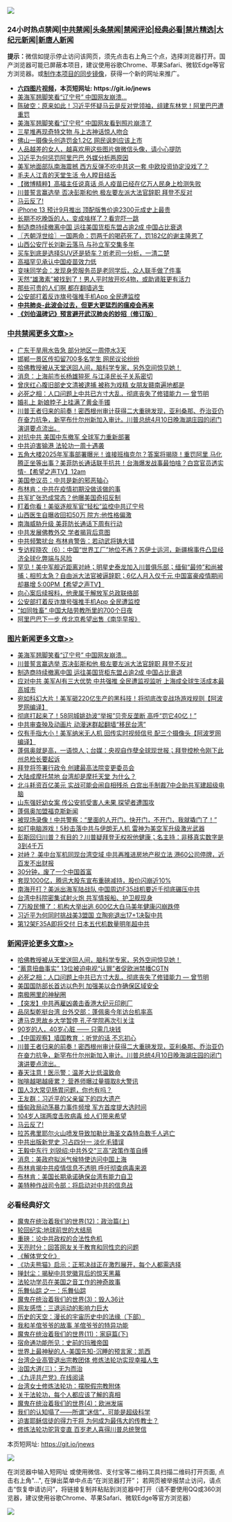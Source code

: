 ![](https://raw.githubusercontent.com/fqnews/bnews/master/64photo/fqnews-qr.jpg)

<div id="tt">
<h3>24小时热点禁闻|<a href="#%E4%B8%AD%E5%85%B1%E7%A6%81%E9%97%BB%E6%9B%B4%E5%A4%9A%E6%96%87%E7%AB%A0">中共禁闻</a>|<a href="#%E5%9B%BE%E7%89%87%E6%96%B0%E9%97%BB%E6%9B%B4%E5%A4%9A%E6%96%87%E7%AB%A0">头条禁闻</a>|<a href="#%E6%96%B0%E9%97%BB%E8%AF%84%E8%AE%BA%E6%9B%B4%E5%A4%9A%E6%96%87%E7%AB%A0">禁闻评论|<a href="#%E5%BF%85%E7%9C%8B%E7%BB%8F%E5%85%B8%E5%A5%BD%E6%96%87">经典必看|<a href="/video.md#%E7%A6%81%E7%89%87%E7%B2%BE%E9%80%89">禁片精选</a>|<a href="https://github.com/fqnews/djy/blob/master/gb/nf1351518.md#1">大纪元新闻</a>|<a href="https://github.com/fqnews/ntdtv/blob/master/gb/prog204.md#1">新唐人新闻</a></h3>
<div><b>提示：</b>微信如提示停止访问该网页，须先点击右上角三个点，选择浏览器打开。国产浏览器可能已屏蔽本项目，建议使用谷歌Chrome、苹果Safari、微软Edge等官方浏览器。或<a href="https://github.com/fqnews/bnews/blob/master/%E5%88%B6%E4%BD%9Cgit%E7%A6%81%E9%97%BB%E9%95%9C%E5%83%8F.md">制作本项目的同步镜像</a>，获得一个新的网址来推广。</div>
<ul>
<li><b><a href="http://d1.bdrive.tk/64.mp4" target="_blank">六四图片视频</a>，本页短网址: https://git.io/jnews</b></li>
<li><a href="/topimagenews/20210412/1524357.md">美海军翘脚笑看“辽宁号” 中国网友崩溃…</a></li>
<li><a href="/bannedvideo/20210411/1524096.md">陈破空：原来如此！习近平怀疑马云是反对党领袖，组建东林党！阿里巴巴遭重罚</a></li>
<li><a href="/worldnews/20210412/1524228.md">美海军翘脚笑看“辽宁号” 中国网友看到照片崩溃了</a></li>
<li><a href="/cnnews/20210412/1524211.md">三星堆再现奇特文物 与上古神话惊人吻合</a></li>
<li><a href="/baitai/20210411/1524085.md">佛山一摄像头创造罚金1.2亿 网民讽刺应该上市</a></li>
<li><a href="/funmedia/20210412/1524333.md">人品越差的女人，越喜欢用这些图片做微信头像，请小心提防</a></li>
<li><a href="/cnnews/20210412/1524234.md">习近平为何惩罚阿里巴巴 外媒分析两原因</a></li>
<li><a href="/cnnews/20210411/1524097.md">美军地面部队南海震撼 西方反弹不吃中共这一套 中欧投资协定没戏了？</a></li>
<li><a href="/renquan/xgmyd/20210411/1524118.md">毛夫人江青的天堂生活 令人瞠目结舌</a></li>
<li><a href="/comments/20210412/1524395.md">【微博精粹】高福主任说真话 杀人疫苗已经在亿万人民身上检测失败</a></li>
<li><a href="/topimagenews/20210412/1524286.md">川普誓言赢选举 否决彭斯和他 极左要左派大法官辞职 拜登不反对</a></li>
<li><a href="/comments/20210412/1524539.md">马云反了!</a></li>
<li><a href="/cnnews/20210412/1524210.md">iPhone 13 预计9月推出 顶配版售价逾2300元成史上最贵</a></li>
<li><a href="/health/20210412/1524297.md">长期不吃晚饭的人，变成啥样了？看完吓一跳</a></li>
<li><a href="/topimagenews/20210412/1524221.md">制造商持续撤离中国 运往美国货柜东盟占逾2成 中国占比衰退</a></li>
<li><a href="/ssgc/20210412/1524269.md">〖兲朝浮世绘〗一国两命：罚两千的喝药死了，罚182亿的谢主隆恩了</a></li>
<li><a href="/cnnews/20210411/1524073.md">山西公安厅长刘新云落马 与孙立军交集多年</a></li>
<li><a href="/lifebaike/20210412/1524311.md">买车到底是选择SUV还是轿车？听老司一分析，一清二楚</a></li>
<li><a href="/headline/20210411/1524173.md">高福罕见承认中国疫苗效力低</a></li>
<li><a href="/lifebaike/20210412/1524330.md">变味同学会：发现身旁服务员是老同学后，众人联手做了件事</a></li>
<li><a href="/health/20210412/1524296.md">天然“雄激素”被找到了！男人平时放开吃4物，或助肾脏更有活力</a></li>
<li><a href="/cbnews/20210411/1524106.md">那些可贵的人们啊 都在翻墙逃生</a></li>
<li><a href="/cbnews/20210412/1524231.md">公安部打着反诈旗号强推手机App 全民遭监控</a></li>
<li><b><a href="/comments/20200211/1275071.md" target="_blank">中共肺炎-此波会过去，但更大更猛烈的瘟疫会再来</a></b></li>
<li><b><a href="/comments/20200207/1272816.md" target="_blank">《刘伯温碑记》预言避开武汉肺炎的妙招（修订版）</a></b></li>
</ul>
</div>

<div class="catlist">
<h3><a href="/cbnews/" target="_blank">中共禁闻</a><span><a href="/cbnews/" target="_blank" rel="nofollow">更多文章>></a></span></h3>
<ul>
<li><a href="/cbnews/20210412/1524673.md" target="_blank">广东干旱用水告急 部分地区一周停水3天</a></li>
<li><a href="/cbnews/20210412/1524672.md" target="_blank">邯郸一景区传扣留700多名学生 网民议论纷纷</a></li>
<li><a href="/comments/20210412/1524664.md" target="_blank">哈佛教授被从天堂送回人间，脑科学专家，另外空间惊见她！</a></li>
<li><a href="/cbnews/20210412/1524655.md" target="_blank">消息：上海前市长杨雄猝死 与江泽民长子关系密切</a></li>
<li><a href="/cbnews/20210412/1524649.md" target="_blank">曾庆红心腹旧部史文清被逮捕 被称为戏精 女朋友赣南遍地都是</a></li>
<li><a href="/comments/20210412/1524620.md" target="_blank">必死之相：人口问题上中共已方寸大乱，彻底丧失了修错能力 — 曾节明</a></li>
<li><a href="/cbnews/20210412/1524581.md" target="_blank">婚礼上 新娘脖子上挂满了黄金手镯</a></li>
<li><a href="/comments/20210412/1524570.md" target="_blank">川普王者归来的前奏！密西根州审计获得二大重磅发现，亚利桑那、乔治亚仍在奋力抗争，新罕布什尔州新加入审计。川普总统4月10日晚海湖庄园的闭门演讲要点流出。</a></li>
<li><a href="/cbnews/20210412/1524534.md" target="_blank">对抗中共 美国中东撤军 全球军力重新部署</a></li>
<li><a href="/cbnews/20210412/1524520.md" target="_blank">中共迫害输港 法轮功一周十遇袭</a></li>
<li><a href="/comments/20210412/1524510.md" target="_blank">五角大楼2025年军事部署曝光！谁接班梅克尔？答案将揭晓！重罚阿里 马化腾正坐等出事？美菲防长通话联手抗共！台海爆发战事最怕啥？白宫官员透实情-【希望之声TV】12am</a></li>
<li><a href="/cbnews/20210412/1524435.md" target="_blank">美国参议员：中共是新的邪恶轴心</a></li>
<li><a href="/cbnews/20210412/1524434.md" target="_blank">布林肯：中共在疫情初期没做该做的事</a></li>
<li><a href="/cbnews/20210412/1524433.md" target="_blank">共军扩张恐成常态？他曝美国奇招反制</a></li>
<li><a href="/cbnews/20210412/1524432.md" target="_blank">盯着你看！美驱逐舰军官“轻松”监控中共辽宁号</a></li>
<li><a href="/cbnews/20210412/1524430.md" target="_blank">山西医生自曝收回扣50万 院方:他性格偏激</a></li>
<li><a href="/cbnews/20210412/1524388.md" target="_blank">南海威胁升级 美菲防长通话下周有行动</a></li>
<li><a href="/cbnews/20210412/1524369.md" target="_blank">中共发展佛教外交 学者揭背后意图</a></li>
<li><a href="/cbnews/20210412/1524368.md" target="_blank">中共频繁扰台 布林肯警告：若动武将铸大错</a></li>
<li><a href="/comments/20210412/1524361.md" target="_blank">专访程晓农（6）：中国“世界工厂”地位不再？苏伊士运河，新疆棉事件凸显经济全球化弊端与风险</a></li>
<li><a href="/comments/20210412/1524303.md" target="_blank">罕见！美中军舰近距离对峙；明星史泰龙加入川普俱乐部；缅甸“最帅”和尚被捕；相煎太急？自由派大法官被逼辞职；6亿人月入仅千元 中国富豪疫情期间却暴增 5:00PM【希望之声TV】</a></li>
<li><a href="/comments/20210412/1524300.md" target="_blank">向心案后续报料，他隶属于解放军总政联络部</a></li>
<li><a href="/cbnews/20210412/1524231.md" target="_blank">公安部打着反诈旗号强推手机App 全民遭监控</a></li>
<li><a href="/cbnews/20210411/1524174.md" target="_blank">“如同牲畜” 中国大陆劳教所里的700个日夜</a></li>
<li><a href="/cbnews/20210411/1524124.md" target="_blank">阿里巴巴下一步 传北京希望出售《南华早报》</a></li>

</ul>
</div>
<div class="catlist">
<h3><a href="/topimagenews/" target="_blank">图片新闻</a><span><a href="/topimagenews/" target="_blank" rel="nofollow">更多文章>></a></span></h3>
<ul>
<li><a href="/topimagenews/20210412/1524357.md" target="_blank">美海军翘脚笑看“辽宁号” 中国网友崩溃…</a></li>
<li><a href="/topimagenews/20210412/1524286.md" target="_blank">川普誓言赢选举 否决彭斯和他 极左要左派大法官辞职 拜登不反对</a></li>
<li><a href="/topimagenews/20210412/1524221.md" target="_blank">制造商持续撤离中国 运往美国货柜东盟占逾2成 中国占比衰退</a></li>
<li><a href="/topimagenews/20210411/1523985.md" target="_blank">应对中共 美军AI有三大优势 中共强推 全民遭监视监听 上海成全球生活成本最高城市</a></li>
<li><a href="/topimagenews/20210411/1523973.md" target="_blank">宛如科幻大片！美军砸220亿生产的黑科技！将彻底改变战场游戏规则【阿波罗网编译】</a></li>
<li><a href="/topimagenews/20210411/1523871.md" target="_blank">彻底打起来了！58同城姚劲波“举报”贝壳反垄断 高呼“罚它40亿！”</a></li>
<li><a href="/topimagenews/20210411/1523675.md" target="_blank">中共审查殃及动画片 动漫迷群起翻墙“移民台湾”</a></li>
<li><a href="/topimagenews/20210410/1523449.md" target="_blank">仅有手指大小！美军纳米无人机 回传实时视频信号 配三个摄像头【阿波罗网编译】</a></li>
<li><a href="/topimagenews/20210410/1523285.md" target="_blank">蓬佩奥就是高，一语惊人；台媒：央视自作孽全球现世报；拜登控枪令刚下此州总检长要起诉</a></li>
<li><a href="/topimagenews/20210410/1523232.md" target="_blank">拜登将签署行政令 创建最高法院变更委员会</a></li>
<li><a href="/topimagenews/20210410/1523144.md" target="_blank">大陆成摩托禁地 台湾却是摩托天堂 为什么？</a></li>
<li><a href="/topimagenews/20210409/1522863.md" target="_blank">北斗耗资百亿美元 实战可能会闹自相残杀 白宫出手制裁7中企助共军建超级电脑</a></li>
<li><a href="/topimagenews/20210409/1522664.md" target="_blank">山东强奸幼女案 传公安抓受害人未果 探望者遭围攻</a></li>
<li><a href="/topimagenews/20210409/1522663.md" target="_blank">蓬佩奥加盟福克斯新闻</a></li>
<li><a href="/topimagenews/20210409/1522616.md" target="_blank">被现场录像！中共警察：“里面的人开门，快开门，不开门，我就撬门了！”</a></li>
<li><a href="/topimagenews/20210409/1522615.md" target="_blank">如打电脑游戏！5秒击落中共与伊朗无人机 雷神为美空军升级激光武器</a></li>
<li><a href="/topimagenews/20210409/1522516.md" target="_blank">彭斯回归川普？有目的？川普疑拜登无权祝他健康；名主持：非移真实数字是3到4千万</a></li>
<li><a href="/topimagenews/20210408/1522204.md" target="_blank">对峙？ 美中台军机同现台湾空域 中共再推进房地产税立法 港60公司停牌，近百发不出财报</a></li>
<li><a href="/topimagenews/20210408/1521979.md" target="_blank">30分钟，废了一个中国首富</a></li>
<li><a href="/topimagenews/20210408/1521961.md" target="_blank">套现1000亿，腾讯大股东宣布重磅减持，股价闪崩近10%</a></li>
<li><a href="/topimagenews/20210407/1521468.md" target="_blank">南海开打？美派出海军陆战队 中国周边F35战机要近千彻底碾压中共</a></li>
<li><a href="/topimagenews/20210407/1521344.md" target="_blank">台湾中科院密集试射火炮 共军情报船、护卫舰现身</a></li>
<li><a href="/topimagenews/20210407/1521268.md" target="_blank">7万股民懵了：机构大举出逃 600亿大白马美年健康闪崩跌停</a></li>
<li><a href="/topimagenews/20210407/1521136.md" target="_blank">习近平为何同时挑战美3盟国 立陶宛退出17+1决裂中共</a></li>
<li><a href="/topimagenews/20210406/1520690.md" target="_blank">第12架F35A即将交付 日本五代机数量明年超中共</a></li>

</ul>
</div>
<div class="catlist">
<h3><a href="/comments/" target="_blank">新闻评论</a><span><a href="/comments/" target="_blank" rel="nofollow">更多文章>></a></span></h3>
<ul>
<li><a href="/comments/20210412/1524664.md" target="_blank">哈佛教授被从天堂送回人间，脑科学专家，另外空间惊见她！</a></li>
<li><a href="/comments/20210412/1524663.md" target="_blank">“蓄意扭曲事实” 13位被迫电视“认罪”者促欧洲禁播CGTN</a></li>
<li><a href="/comments/20210412/1524620.md" target="_blank">必死之相：人口问题上中共已方寸大乱，彻底丧失了修错能力 — 曾节明</a></li>
<li><a href="/comments/20210412/1524622.md" target="_blank">美国国防部长首访以色列 加强美以合作确保区域安全</a></li>
<li><a href="/comments/20210412/1524621.md" target="_blank">南极圈里的神秘圈</a></li>
<li><a href="/comments/20210412/1524601.md" target="_blank">【突发】中共再雇凶袭击香港大纪元印刷厂</a></li>
<li><a href="/comments/20210412/1524596.md" target="_blank">品凤梨乾挺台湾 台外交部：蓬佩奥今年访台机率高</a></li>
<li><a href="/comments/20210412/1524595.md" target="_blank">遭马克思故乡大学暂停 孔子学院再次引关注</a></li>
<li><a href="/comments/20210412/1524594.md" target="_blank">90岁的人，40岁心脏 —— 只需几块钱</a></li>
<li><a href="/comments/20210412/1524583.md" target="_blank">【中国观察】墙国教育 ：听党的话   不忘初心</a></li>
<li><a href="/comments/20210412/1524570.md" target="_blank">川普王者归来的前奏！密西根州审计获得二大重磅发现，亚利桑那、乔治亚仍在奋力抗争，新罕布什尔州新加入审计。川普总统4月10日晚海湖庄园的闭门演讲要点流出。</a></li>
<li><a href="/comments/20210412/1524569.md" target="_blank">春天注意！医示警：温差大比低温致命</a></li>
<li><a href="/comments/20210412/1524568.md" target="_blank">咖啡越喝越疲累？ 营养师曝过量摄取8大警讯</a></li>
<li><a href="/comments/20210412/1524567.md" target="_blank">国人3大常见肠胃问题，你也有吗？</a></li>
<li><a href="/comments/20210412/1524550.md" target="_blank">王友群：习近平的父亲留下的四大遗产</a></li>
<li><a href="/comments/20210412/1524541.md" target="_blank">缅甸政局动荡暴力事件频增 军方首度提大选时间</a></li>
<li><a href="/comments/20210412/1524540.md" target="_blank">104岁人瑞两度击败病毒 给人们带来希望</a></li>
<li><a href="/comments/20210412/1524539.md" target="_blank">马云反了!</a></li>
<li><a href="/comments/20210412/1524532.md" target="_blank">拉苏弗里耶尔火山喷发导致加勒比海圣文森特岛数千人逃亡</a></li>
<li><a href="/comments/20210412/1524517.md" target="_blank">中共出版新党史 习占四分一 淡化毛错误</a></li>
<li><a href="/comments/20210412/1524516.md" target="_blank">王毅中东行 刘锐绍:中共外交&quot;三高”政策作茧自缚</a></li>
<li><a href="/comments/20210412/1524515.md" target="_blank">消息：美政府拟派气候特使访问中国上海</a></li>
<li><a href="/comments/20210412/1524514.md" target="_blank">布林肯揭中共疫情信息不透明 呼吁彻查病毒来源</a></li>
<li><a href="/comments/20210412/1524512.md" target="_blank">布林肯：美国长期承诺确保台湾有能力自卫</a></li>
<li><a href="/comments/20210412/1524511.md" target="_blank">美特种作战司令部：将启动对中共的信息战</a></li>

</ul>
</div>

<div class="catlist">
<h3>必看经典好文</h3>
<ul>
<li><a href="/topimagenews/20180601/951286.md" target="_blank">魔鬼在统治着我们的世界(12)：政治篇(上)</a></li>
<li><a href="/comments/20200920/582873.md" target="_blank">轮回纪实:地球前世的大结局</a></li>
<li><a href="/comments/20200705/783271.md" target="_blank">重磅：论中共政权的合法性危机</a></li>
<li><a href="/cbnews/20200916/1397196.md" target="_blank">天亮时分：回答网友关于教育和同性恋的问题</a></li>
<li><a href="/bookwiki/20130610/138400.md" target="_blank">《解体党文化》</a></li>
<li><a href="/comments/20200308/1290182.md" target="_blank">《功夫熊猫》启示：正邪决战正在激烈展开，每个人都需选择</a></li>
<li><a href="/topimagenews/20170218/694213.md" target="_blank">掸封尘：揭秘中共党徽背后的惊天黑幕</a></li>
<li><a href="/comments/20200511/1326751.md" target="_blank">法轮功学员在美国之音工作的神奇故事</a></li>
<li><a href="/tculture/20170710/789533.md" target="_blank">乐舞仙踪 之一：乐舞仙踪</a></li>
<li><a href="/topimagenews/20180521/945342.md" target="_blank">魔鬼在统治着我们的世界(3)：毁人36计</a></li>
<li><a href="/cbnews/20200126/1265515.md" target="_blank">网友感悟：三退运动的影响力巨大</a></li>
<li><a href="/tculture/20121025/73066.md" target="_blank">历史的天空：漫长的宇宙历史中的法缘（下部）</a></li>
<li><a href="/tculture/20200917/1398046.md" target="_blank">我和羊倌爷爷的故事 羊倌爷爷的特异功能</a></li>
<li><a href="/topimagenews/20180530/950691.md" target="_blank">魔鬼在统治着我们的世界(11)：家庭篇(下)</a></li>
<li><a href="/cbnews/20180711/970353.md" target="_blank">宿命通功能所见：史前的玛雅帝国</a></li>
<li><a href="/comments/20200605/783244.md" target="_blank">世界上最神秘的人-美国先知-沉睡的预言家：凯西</a></li>
<li><a href="/comments/20200528/1335859.md" target="_blank">台湾企业高管退出宗教团体 修炼法轮功实现幸福人生</a></li>
<li><a href="/cbnews/20180309/912114.md" target="_blank">治国大道(三)：无为而治</a></li>
<li><a href="/bookonline/20131116/201057.md" target="_blank">《九评共产党》在线阅读</a></li>
<li><a href="/cbnews/20200610/1342772.md" target="_blank">台湾女士修炼法轮功：摆脱假宗教附体</a></li>
<li><a href="/topimagenews/20161125/619230.md" target="_blank">关于法轮功，每个人都应该了解的真相</a></li>
<li><a href="/topimagenews/20180522/946266.md" target="_blank">魔鬼在统治着我们的世界(4)：欧洲发端</a></li>
<li><a href="/sohnews/20161029/607205.md" target="_blank">我们的认知塌了——所谓“迷信”，可能是超级科学</a></li>
<li><a href="/comments/20200622/1346846.md" target="_blank">迫害耶稣信徒的得力干将  为何成为最伟大的传教士？</a></li>
<li><a href="/comments/20210312/1502969.md" target="_blank">修炼法轮功驼背变直 百岁老人喜得川普总统贺信</a></li>

</ul>
</div>

本页短网址: https://git.io/jnews

![](https://raw.githubusercontent.com/fqnews/bnews/master/64photo/fqnews-qr.jpg)

在浏览器中输入短网址 或使用微信、支付宝等二维码工具扫描二维码打开页面, 点击右上角"...", 在弹出菜单中点击“在浏览器打开”； 若网页被举报禁止访问，请点击“恢复申请访问”，将链接复制并粘贴到浏览器中打开（请不要使用QQ或360浏览器，建议使用谷歌Chrome、苹果Safari、微软Edge等官方浏览器）

![](https://raw.githubusercontent.com/fqnews/bnews/master/64photo/wx.jpg)